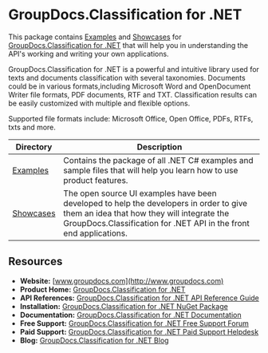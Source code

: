 ﻿# GroupDocs.Classification for .NET

This package contains [Examples](https://github.com/groupdocs-classification/GroupDocs.Classification-for-.NET/tree/master/Examples) and [Showcases](https://github.com/groupdocs-classification/GroupDocs.Classification-for-.NET/tree/master/Showcases) for [GroupDocs.Classification for .NET](https://products.groupdocs.com/classification/net) that will help you in understanding the API's working and writing your own applications.

GroupDocs.Classification for .NET is a powerful and intuitive library used for texts and documents classification with several taxonomies. Documents could be in various formats,including Microsoft Word and OpenDocument Writer file formats, PDF documents, RTF and TXT. Classification results can be easily customized with multiple and flexible options.

Supported file formats include: Microsoft Office, Open Office, PDFs, RTFs, txts and more.

Directory | Description
--------- | -----------
[Examples](https://github.com/groupdocs-classification/GroupDocs.Classification-for-.NET/tree/master/Examples)  | Contains the package of all .NET C# examples and sample files that will help you learn how to use product features. 
[Showcases](https://github.com/groupdocs-classification/GroupDocs.Classification-for-.NET/tree/master/Showcases)  | The open source UI examples have been developed to help the developers in order to give them an idea that how they will integrate the GroupDocs.Classification for .NET API in the front end applications. 
## Resources

+ **Website:** [www.groupdocs.com](http://www.groupdocs.com)
+ **Product Home:** [GroupDocs.Classification for .NET](https://products.groupdocs.com/classification/net)
+ **API References:** [GroupDocs.Classification for .NET API Reference Guide](https://apireference.groupdocs.com/net/classification)
+ **Installation:** [GroupDocs.Classification for .NET NuGet Package](https://www.nuget.org/packages/GroupDocs.Classification/)
+ **Documentation:** [GroupDocs.Classification for .NET Documentation](https://docs.groupdocs.com/display/classificationnet/Home)
+ **Free Support:** [GroupDocs.Classification for .NET Free Support Forum](https://forum.groupdocs.com/c/classification)
+ **Paid Support:** [GroupDocs.Classification for .NET Paid Support Helpdesk](https://helpdesk.groupdocs.com/)
+ **Blog:** [GroupDocs.Classification for .NET Blog](https://blog.groupdocs.com/category/groupdocs-classification-product-family/)